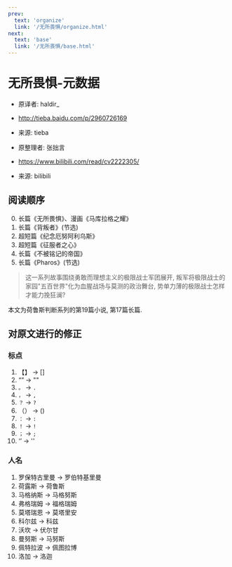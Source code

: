 ```yaml
---
prev:
  text: 'organize'
  link: '/无所畏惧/organize.html'
next:
  text: 'base'
  link: '/无所畏惧/base.html'
---
```


# 无所畏惧-元数据

+ 原译者: haldir_
+ <http://tieba.baidu.com/p/2960726169>
+ 来源: tieba

+ 原整理者: 张拙言
+ <https://www.bilibili.com/read/cv2222305/>
+ 来源: bilibili

## 阅读顺序

0. 长篇《无所畏惧》、漫画《马库拉格之耀》
1. 长篇《背叛者》(节选)
2. 超短篇《纪念厄努阿利乌斯》
3. 超短篇《征服者之心》
4. 长篇《不被铭记的帝国》
5. 长篇《Pharos》(节选)

> 这一系列故事围绕勇敢而理想主义的极限战士军团展开, 叛军将极限战士的家园"五百世界"化为血腥战场与莫测的政治舞台, 势单力薄的极限战士怎样才能力挽狂澜?

本文为荷鲁斯判断系列的第19篇小说, 第17篇长篇.

## 对原文进行的修正

### 标点

1. 【】 -> []
2. “” -> ""
3. `。` -> `. `
4. `，` -> `, `
5. `？` -> `? `
6. （） -> ()
7. `：` -> `: `
8. `！` -> `! `
9. `；` -> `; `
10. ‘’ -> ''

### 人名

1. 罗保特古里曼 -> 罗伯特基里曼
2. 荷露斯 -> 荷鲁斯
3. 马格纳斯 -> 马格努斯
4. 弗格瑞姆 -> 福格瑞姆
5. 莫塔瑞恩 -> 莫塔里安
6. 科尔兹 -> 科兹
7. 沃坎 -> 伏尔甘
8. 曼努斯 -> 马努斯
9. 佩特拉波 -> 佩图拉博
10. 洛加 -> 洛迦
